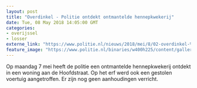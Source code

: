 ```yaml
---
layout: post
title: "Overdinkel - Politie ontdekt ontmantelde hennepkwekerij"
date: Tue, 08 May 2018 14:05:00 GMT
categories: 
- overijssel 
- losser 
externe_link: "https://www.politie.nl/nieuws/2018/mei/8/02-overdinkel-%E2%80%93-politie-ontdekt-ontmantelde-hennepkwekerij.html"
feature_image: "https://www.politie.nl/binaries/w400h225/content/gallery/politie/nieuws/2015/december/07-rt/hennepkwekerij.jpg"
---
```


Op maandag 7 mei heeft de politie een ontmantelde hennepkwekerij ontdekt in een woning aan de Hoofdstraat. Op het erf werd ook een gestolen voertuig aangetroffen. Er zijn nog geen aanhoudingen verricht.

